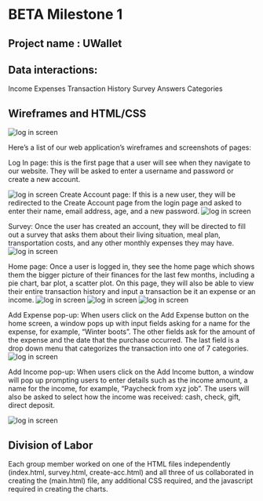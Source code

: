 # BETA Milestone 1

## Project name : UWallet



## Data interactions:

Income
Expenses
Transaction History
Survey Answers
Categories



## Wireframes and HTML/CSS

![log in screen](/docs/images/wireframe.png)

Here’s a list of our web application’s wireframes and screenshots of pages:

 Log In page: this is the first page that a user will see when they navigate to our website. They will be asked to enter a username and password or create a new account. 

![log in screen](/docs/images/login.JPG)
Create Account page: If this is a new user, they will be redirected to the Create Account page from the login page and asked to enter their name, email address, age, and a new password. 
![log in screen](/docs/images/createacc.JPG)

Survey: Once the user has created an account, they will be directed to fill out a survey that asks them about their living situation, meal plan, transportation costs, and any other monthly expenses they may have. 
![log in screen](/docs/images/surveyhtml.JPG)

Home page: Once a user is logged in, they see the home page which shows them the bigger picture of their finances for the last few months, including a pie chart, bar plot, a scatter plot. On this page, they will also be able to view their entire transaction history and input a transaction be it an expense or an income.
![log in screen](/docs/images/main.JPG)
![log in screen](/docs/images/mainline.JPG)
![log in screen](/docs/images/maintransactions.JPG)


Add Expense pop-up: When users click on the Add Expense button on the home screen, a window pops up with input fields asking for a name for the expense, for example,  “Winter boots”. The other fields ask for the amount of the expense and the date that the purchase occurred. The last field is a drop down menu that categorizes the transaction into one of 7 categories. 
![log in screen](/docs/images/expensepopup.JPG)

Add Income pop-up: When users click on the Add Income button, a window will pop up prompting users to enter details such as the income amount, a name for the income, for example, “Paycheck from xyz job”. The users will also be asked to select how the income was received: cash, check, gift, direct deposit.

![log in screen](/docs/images/incomepopup.JPG)



## Division of Labor
Each group member worked on one of the HTML files independently (index.html, survey.html, create-acc.html) and all three of us collaborated in creating the (main.html) file, any additional CSS required, and the javascript required in creating the charts. 
